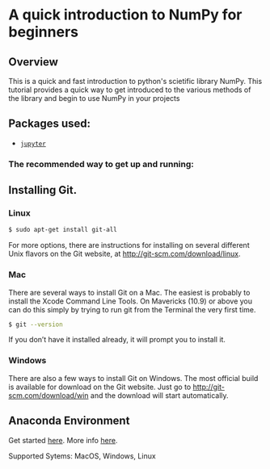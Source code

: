 # A quick introduction to NumPy for beginners

## Overview ##

This is a quick and fast introduction to python's scietific library NumPy. This tutorial provides a quick way to get introduced to the various methods of the library and begin to use NumPy in your projects

## Packages used: ##

* [`jupyter`](http://jupyter.org/)

### The recommended way to get up and running: ###

## Installing Git. 

### Linux
```sh
$ sudo apt-get install git-all
```
For more options, there are instructions for installing on several different Unix flavors on the Git website, at http://git-scm.com/download/linux.

### Mac
There are several ways to install Git on a Mac. The easiest is probably to install the Xcode Command Line Tools. On Mavericks (10.9) or above you can do this simply by trying to run git from the Terminal the very first time.
```sh
$ git --version
```
If you don’t have it installed already, it will prompt you to install it.

### Windows
There are also a few ways to install Git on Windows. The most official build is available for download on the Git website. Just go to http://git-scm.com/download/win and the download will start automatically.


## Anaconda Environment ##

Get started [here](docs/configure_anaconda.md). More info [here](http://conda.pydata.org/docs/).

Supported Sytems: MacOS, Windows, Linux


